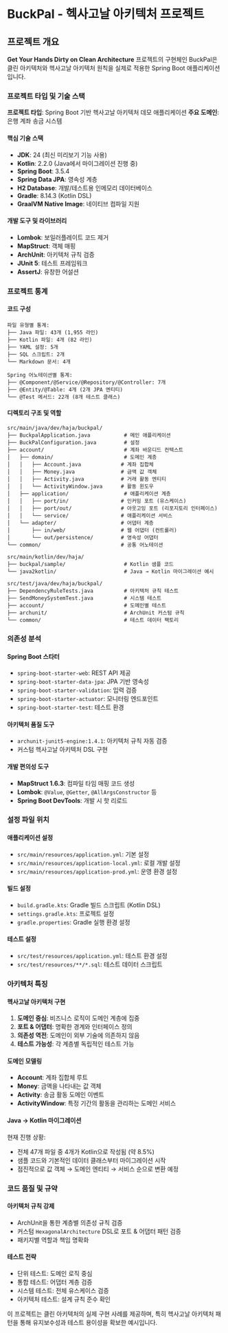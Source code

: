 # BuckPal - 헥사고날 아키텍처 프로젝트

## 프로젝트 개요

**Get Your Hands Dirty on Clean Architecture** 프로젝트의 구현체인 BuckPal은 클린 아키텍처와 헥사고날 아키텍처 원칙을 실제로 적용한 Spring Boot 애플리케이션입니다.

### 프로젝트 타입 및 기술 스택

**프로젝트 타입**: Spring Boot 기반 헥사고날 아키텍처 데모 애플리케이션
**주요 도메인**: 은행 계좌 송금 시스템

#### 핵심 기술 스택
- **JDK**: 24 (최신 미리보기 기능 사용)
- **Kotlin**: 2.2.0 (Java에서 마이그레이션 진행 중)
- **Spring Boot**: 3.5.4
- **Spring Data JPA**: 영속성 계층
- **H2 Database**: 개발/테스트용 인메모리 데이터베이스
- **Gradle**: 8.14.3 (Kotlin DSL)
- **GraalVM Native Image**: 네이티브 컴파일 지원

#### 개발 도구 및 라이브러리
- **Lombok**: 보일러플레이트 코드 제거
- **MapStruct**: 객체 매핑
- **ArchUnit**: 아키텍처 규칙 검증
- **JUnit 5**: 테스트 프레임워크
- **AssertJ**: 유창한 어설션

### 프로젝트 통계

#### 코드 구성
```
파일 유형별 통계:
├── Java 파일: 43개 (1,955 라인)
├── Kotlin 파일: 4개 (82 라인)
├── YAML 설정: 5개
├── SQL 스크립트: 2개
└── Markdown 문서: 4개

Spring 어노테이션별 통계:
├── @Component/@Service/@Repository/@Controller: 7개
├── @Entity/@Table: 4개 (2개 JPA 엔티티)
└── @Test 메서드: 22개 (8개 테스트 클래스)
```

#### 디렉토리 구조 및 역할

```
src/main/java/dev/haja/buckpal/
├── BuckpalApplication.java           # 메인 애플리케이션
├── BuckPalConfiguration.java         # 설정
├── account/                          # 계좌 바운디드 컨텍스트
│   ├── domain/                       # 도메인 계층
│   │   ├── Account.java             # 계좌 집합체
│   │   ├── Money.java               # 금액 값 객체
│   │   ├── Activity.java            # 거래 활동 엔티티
│   │   └── ActivityWindow.java      # 활동 윈도우
│   ├── application/                  # 애플리케이션 계층
│   │   ├── port/in/                 # 인커밍 포트 (유스케이스)
│   │   ├── port/out/                # 아웃고잉 포트 (리포지토리 인터페이스)
│   │   └── service/                 # 애플리케이션 서비스
│   └── adapter/                     # 어댑터 계층
│       ├── in/web/                  # 웹 어댑터 (컨트롤러)
│       └── out/persistence/         # 영속성 어댑터
└── common/                          # 공통 어노테이션

src/main/kotlin/dev/haja/
├── buckpal/sample/                   # Kotlin 샘플 코드
└── java2kotlin/                      # Java → Kotlin 마이그레이션 예시

src/test/java/dev/haja/buckpal/
├── DependencyRuleTests.java          # 아키텍처 규칙 테스트
├── SendMoneySystemTest.java          # 시스템 테스트
├── account/                          # 도메인별 테스트
├── archunit/                         # ArchUnit 커스텀 규칙
└── common/                           # 테스트 데이터 팩토리
```

### 의존성 분석

#### Spring Boot 스타터
- `spring-boot-starter-web`: REST API 제공
- `spring-boot-starter-data-jpa`: JPA 기반 영속성
- `spring-boot-starter-validation`: 입력 검증
- `spring-boot-starter-actuator`: 모니터링 엔드포인트
- `spring-boot-starter-test`: 테스트 환경

#### 아키텍처 품질 도구
- `archunit-junit5-engine:1.4.1`: 아키텍처 규칙 자동 검증
- 커스텀 헥사고날 아키텍처 DSL 구현

#### 개발 편의성 도구
- **MapStruct 1.6.3**: 컴파일 타임 매핑 코드 생성
- **Lombok**: `@Value`, `@Getter`, `@AllArgsConstructor` 등
- **Spring Boot DevTools**: 개발 시 핫 리로드

### 설정 파일 위치

#### 애플리케이션 설정
- `src/main/resources/application.yml`: 기본 설정
- `src/main/resources/application-local.yml`: 로컬 개발 설정
- `src/main/resources/application-prod.yml`: 운영 환경 설정

#### 빌드 설정
- `build.gradle.kts`: Gradle 빌드 스크립트 (Kotlin DSL)
- `settings.gradle.kts`: 프로젝트 설정
- `gradle.properties`: Gradle 실행 환경 설정

#### 테스트 설정
- `src/test/resources/application.yml`: 테스트 환경 설정
- `src/test/resources/**/*.sql`: 테스트 데이터 스크립트

### 아키텍처 특징

#### 헥사고날 아키텍처 구현
1. **도메인 중심**: 비즈니스 로직이 도메인 계층에 집중
2. **포트 & 어댑터**: 명확한 경계와 인터페이스 정의
3. **의존성 역전**: 도메인이 외부 기술에 의존하지 않음
4. **테스트 가능성**: 각 계층별 독립적인 테스트 가능

#### 도메인 모델링
- **Account**: 계좌 집합체 루트
- **Money**: 금액을 나타내는 값 객체
- **Activity**: 송금 활동 도메인 이벤트
- **ActivityWindow**: 특정 기간의 활동을 관리하는 도메인 서비스

#### Java → Kotlin 마이그레이션
현재 진행 상황:
- 전체 47개 파일 중 4개가 Kotlin으로 작성됨 (약 8.5%)
- 샘플 코드와 기본적인 데이터 클래스부터 마이그레이션 시작
- 점진적으로 값 객체 → 도메인 엔티티 → 서비스 순으로 변환 예정

### 코드 품질 및 규약

#### 아키텍처 규칙 강제
- ArchUnit을 통한 계층별 의존성 규칙 검증
- 커스텀 `HexagonalArchitecture` DSL로 포트 & 어댑터 패턴 검증
- 패키지별 역할과 책임 명확화

#### 테스트 전략
- 단위 테스트: 도메인 로직 중심
- 통합 테스트: 어댑터 계층 검증
- 시스템 테스트: 전체 유스케이스 검증
- 아키텍처 테스트: 설계 규칙 준수 확인

이 프로젝트는 클린 아키텍처의 실제 구현 사례를 제공하며, 특히 헥사고날 아키텍처 패턴을 통해 유지보수성과 테스트 용이성을 확보한 예시입니다.